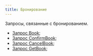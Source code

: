 ```yaml
---
title: Бронирование
---
```


Запросы, связанные с бронированием.

-   [Запрос Book](/hotels/book_hotels/bookhotels);
-   [Запрос ConfirmBook](/hotels/book_hotels/confirmbook);
-   [Запрос CancelBook](/hotels/book_hotels/cancelbookhotels);
-   [Запрос GetBook](/hotels/book_hotels/getbookhotels);
